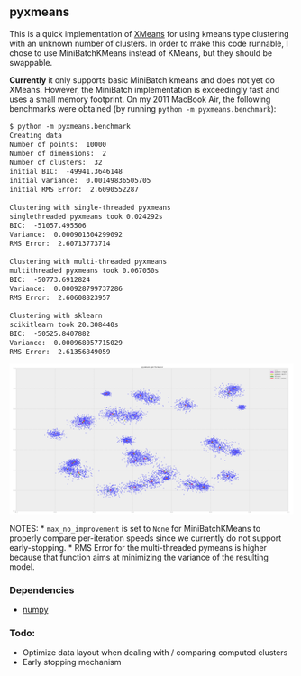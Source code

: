 ## pyxmeans

This is a quick implementation of
[XMeans](http://www.cs.cmu.edu/~dpelleg/download/xmeans.pdf) for using kmeans
type clustering with an unknown number of clusters.  In order to make this code
runnable, I chose to use MiniBatchKMeans instead of KMeans, but they should be
swappable. 

**Currently** it only supports basic MiniBatch kmeans and does not yet do
XMeans.  However, the MiniBatch implementation is exceedingly fast and uses a
small memory footprint.  On my 2011 MacBook Air, the following benchmarks were
obtained (by running `python -m pyxmeans.benchmark`):

```
$ python -m pyxmeans.benchmark
Creating data
Number of points:  10000
Number of dimensions:  2
Number of clusters:  32
initial BIC:  -49941.3646148
initial variance:  0.00149836505705
initial RMS Error:  2.6090552287

Clustering with single-threaded pyxmeans
singlethreaded pyxmeans took 0.024292s
BIC:  -51057.495506
Variance:  0.000901304299092
RMS Error:  2.60713773714

Clustering with multi-threaded pyxmeans
multithreaded pyxmeans took 0.067050s
BIC:  -50773.6912824
Variance:  0.000928799737286
RMS Error:  2.60608823957

Clustering with sklearn
scikitlearn took 20.308440s
BIC:  -50525.8407882
Variance:  0.000968057715029
RMS Error:  2.61356849059
```

![](benchmark.png)

NOTES: 
    * `max_no_improvement` is set to `None` for MiniBatchKMeans to properly
      compare per-iteration speeds since we currently do not support
      early-stopping.
    * RMS Error for the multi-threaded pymeans is higher because that function
      aims at minimizing the variance of the resulting model.


### Dependencies

* [numpy](http://numpy.org/)

### Todo:

* Optimize data layout when dealing with / comparing computed clusters
* Early stopping mechanism
